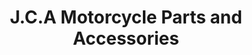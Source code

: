 ---
title: "J.C.A Motorcycle Parts and Accessories"
url: /imus/j-c-a-motorcycle-parts-and-accessories/
shop: shop
---